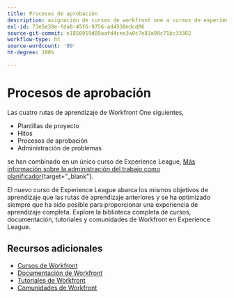 ```yaml
---
title: Procesos de aprobación
description: asignación de cursos de workfront one a cursos de experience league
exl-id: 73e5e38e-fda8-45f6-9756-ad4538edcd06
source-git-commit: e1850919d89aafd4cee3a0c7e83a98c71bc33382
workflow-type: ht
source-wordcount: '99'
ht-degree: 100%

---
```


# Procesos de aprobación

Las cuatro rutas de aprendizaje de Workfront One siguientes,

* Plantillas de proyecto
* Hitos
* Procesos de aprobación
* Administración de problemas

se han combinado en un único curso de Experience League, [Más información sobre la administración del trabajo como planificador](https://experienceleague.adobe.com/?recommended=Workfront-U-1-2022.3.planners){target="_blank"}.

El nuevo curso de Experience League abarca los mismos objetivos de aprendizaje que las rutas de aprendizaje anteriores y se ha optimizado siempre que ha sido posible para proporcionar una experiencia de aprendizaje completa.  Explore la biblioteca completa de cursos, documentación, tutoriales y comunidades de Workfront en Experience League.

## Recursos adicionales

* [Cursos de Workfront](https://experienceleague.adobe.com/?lang=es&amp;Solution=Workfront#courses)
* [Documentación de Workfront](https://experienceleague.adobe.com/docs/workfront.html?lang=es)
* [Tutoriales de Workfront](https://experienceleague.adobe.com/docs/workfront-learn/tutorials-workfront/home.html?lang=es)
* [Comunidades de Workfront](https://experienceleaguecommunities.adobe.com/t5/workfront/ct-p/workfront)

